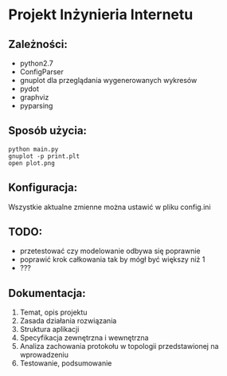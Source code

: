 ﻿Projekt Inżynieria Internetu
========

Zależności:
--------
- python2.7
- ConfigParser
- gnuplot dla przeglądania wygenerowanych wykresów
- pydot
- graphviz
- pyparsing

Sposób użycia:
-----------
    python main.py 
    gnuplot -p print.plt
    open plot.png

Konfiguracja:
----------
Wszystkie aktualne zmienne można ustawić w pliku config.ini

TODO:
--------
- przetestować czy modelowanie odbywa się poprawnie
- poprawić krok całkowania tak by mógł być większy niż 1
- ???


Dokumentacja:
--------

1.  Temat, opis projektu
2.  Zasada działania rozwiązania
3.  Struktura aplikacji
4.  Specyfikacja zewnętrzna i wewnętrzna
5.  Analiza zachowania protokołu w topologii przedstawionej na wprowadzeniu
6.  Testowanie, podsumowanie
